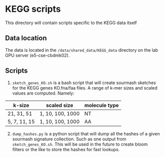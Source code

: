 # KEGG scripts
This directory will contain scripts specific to the KEGG data itself

## Data location
The data is located in the `/data/shared_data/KEGG_data` directory on the lab GPU server (e5-cse-cbdmk02).

## Scripts
1. `sketch_genes_KO.sh` is a bash script that will create sourmash sketches for the KEGG genes KO.fna/faa files.
A range of k-mer sizes and scaled values are computed. Namely:

| k-size       | scaled size      | molecule type |
|--------------|------------------|---------------|
| 21, 31, 51   | 1, 10, 100, 1000 | NT            |
| 5, 7, 11, 15 | 1, 10, 100, 1000 | AA            |

2. `dump_hashes.py` is a python script that will dump all the hashes of a given sourmash signature collection.
Such as one output from `sketch_genes_KO.sh`. This will be used in the future to create bloom filters or the like
to store the hashes for fast lookups.